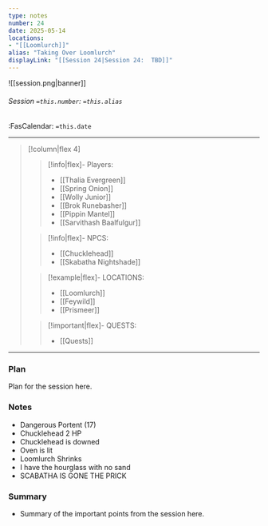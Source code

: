 ```yaml
---
type: notes
number: 24
date: 2025-05-14
locations:
- "[[Loomlurch]]"
alias: "Taking Over Loomlurch"
displayLink: "[[Session 24|Session 24:  TBD]]"
---
```


![[session.png|banner]]
###### Session `=this.number`: `=this.alias`
<span class="sub2">:FasCalendar: `=this.date` </span>
___

> [!column|flex 4]
> 
>> [!info|flex]- Players:
>> - [[Thalia Evergreen]]
>> - [[Spring Onion]]
>> - [[Wolly Junior]]
>> - [[Brok Runebasher]]
>> - [[Pippin Mantel]]
>> - [[Sarvithash Baalfulgur]]
> 
>> [!info|flex]- NPCS:
>> - [[Chucklehead]]
>> - [[Skabatha Nightshade]]
>
>> [!example|flex]- LOCATIONS:
>> - [[Loomlurch]]
>> - [[Feywild]]
>> - [[Prismeer]]
>
>> [!important|flex]- QUESTS:
>> - [[Quests]]

---

### Plan
Plan for the session here.

### Notes
- Dangerous Portent (17)
- Chucklehead 2 HP
- Chucklehead is downed
- Oven is lit
- Loomlurch Shrinks
- I have the hourglass with no sand
- SCABATHA IS GONE THE PRICK

### Summary
- Summary of the important points from the session here.


